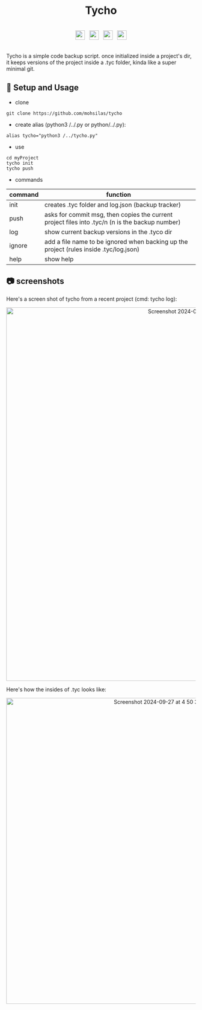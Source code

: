 <div align="center"><h1>Tycho</h1></div>

<br>
<div align="center">
  <img/ src="https://github.com/user-attachments/assets/b7ca8b8b-7840-4b1d-aa40-c081e15d3af2" height="25">&nbsp;&nbsp;
  <img/ src="https://github.com/user-attachments/assets/3cd1ab55-deda-4cdd-a21e-951d91bf3231" height="25">&nbsp;&nbsp;
  <img/ src="https://github.com/user-attachments/assets/c93b9d1f-920b-4191-99da-acc38466f8c2" height="25">&nbsp;&nbsp;
  <img/ src="https://github.com/user-attachments/assets/aaac5885-8d01-4b17-a778-e67a6d98d74b" height="25">
</div>
<br>

Tycho is a simple code backup script. once initialized inside a project's dir, it keeps versions of the project inside a .tyc folder, kinda like a super minimal git.

## 🎠 Setup and Usage

* clone
```
git clone https://github.com/mohsilas/tycho
```

* create alias (python3 /../.py or python/../.py):
```
alias tycho="python3 /../tycho.py"
```

* use
```
cd myProject
tycho init
tycho push
```

* commands

| command | function                                                             |
|---------|----------------------------------------------------------------------|
| init    | creates .tyc folder and log.json (backup tracker) |
| push    | asks for commit msg, then copies the current project files into .tyc/n (n is the backup number)  |
| log     | show current backup versions in the .tyco dir                               |
| ignore  | add a file name to be ignored when backing up the project (rules inside .tyc/log.json)              |
| help    | show help                                                            |


## 📷 screenshots
Here's a screen shot of tycho from a recent project (cmd: tycho log):
<div align="center">
<img width="990" alt="Screenshot 2024-09-27 at 4 49 11 PM" src="https://github.com/user-attachments/assets/24fa552c-511b-459c-9274-0e9ef8ff51dd"></div>

Here's how the insides of .tyc looks like:
<div align="center">
<img width="811" alt="Screenshot 2024-09-27 at 4 50 31 PM" src="https://github.com/user-attachments/assets/31189b77-0a67-4b2e-bb9f-3a499cf37c9c"></div>

